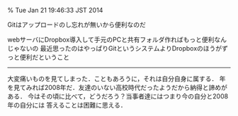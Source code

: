 % Tue Jan 21 19:46:33 JST 2014

Gitはアップロードのし忘れが無いから便利なのだ

webサーバにDropbox導入して手元のPCと共有フォルダ作ればもっと便利なんじゃないの
最近思ったのはやっぱりGitというシステムよりDropboxのほうがずっと便利だということ

---

大変痛いものを見てしまった．こともあろうに，それは自分自身に属する．
年を見てみれば2008年だ．友達のいない高校時代だったようだから納得と諦めがある．
今はその頃に比べて，どうだろう？当事者達にはつまり今の自分と2008年の自分には
答えることは困難に思える．
